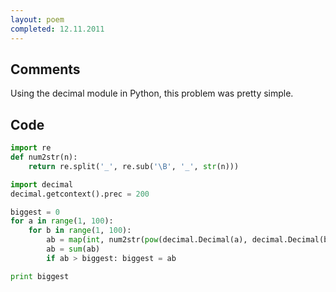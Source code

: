 ```yaml
---
layout: poem
completed: 12.11.2011
---
```


## Comments

Using the decimal module in Python, this problem was pretty simple.

## Code

```python
import re
def num2str(n):
	return re.split('_', re.sub('\B', '_', str(n)))

import decimal
decimal.getcontext().prec = 200

biggest = 0
for a in range(1, 100):
	for b in range(1, 100):
		ab = map(int, num2str(pow(decimal.Decimal(a), decimal.Decimal(b))))
		ab = sum(ab)
		if ab > biggest: biggest = ab

print biggest
```
